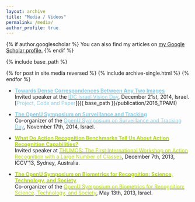 ```yaml
---
layout: archive
title: "Media / Videos"
permalink: /media/
author_profile: true
---
```


{% if author.googlescholar %}
  You can also find my articles on <u><a href="{{author.googlescholar}}">my Google Scholar profile</a>.</u>
{% endif %}

{% include base_path %}

{% for post in site.media reversed %}
  {% include archive-single.html %}
{% endfor %}

* **[<font color="SkyBlue">Towards Dense Correspondences Between Any Two Images</font>](https://www.youtube.com/watch?v=I_u9t30Qxj4)**<br/>
Invited speaker at the [<font color="SkyBlue">IDC Israel Vision Day</font>](http://cs.haifa.ac.il/~hagit/VisionDay/visionDay_2014.html), December 21st, 2014, Israel. <br/>[<font color="SkyBlue">Project, Code and Paper</font>]({{ base_path }}/publication/2016_TPAMI)<br/>

* **[<font color="SkyBlue">The OpenU Symposium on Surveillance and Tracking</font>](https://www.youtube.com/playlist?list=PLEMOEwdRMCan4DjyKYYARFdVqjAIXkT1H)** <br/>
Co-organizer of the [<font color="SkyBlue">OpenU Symposium on Surveillance and Tracking Day</font>](http://www.openu.ac.il/events/cs/171114.html), November 17th, 2014, Israel.

* **[<font color="BlueSky">What Do Action Recognition Benchmarks Tell Us About Action Recognition Capabilities?</font>](https://www.youtube.com/watch?v=Wwv31_ESyUs#t=269)**<br/>
Invited speaker at [<font color="BlueSky">THUMOS: The First International Workshop on Action Recognition with a Large Number of Classes</font>](http://crcv.ucf.edu/ICCV13-Action-Workshop/), December 7th, 2013, ICCV'13, Sydney, Australia.

* **[<font color="BlueSky">The OpenU Symposium on Biometrics for Recognition: Science, Technology, and Society</font>](https://www.youtube.com/playlist?list=PLEMOEwdRMCam73cqlLrin97B0nQE5vode)**<br/>
Co-organizer of the [<font color="BlueSky">OpenU Symposium on Biometrics for Recognition: Science, Technology, and Society</font>](http://www.openu.ac.il/events/130513.html), May 13th, 2013, Israel. 


 


